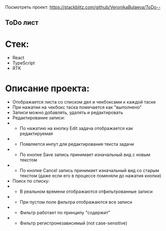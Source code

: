 Посмотреть проект: https://stackblitz.com/github/VeronikaBulaeva/ToDo--

## ToDo лист

# Стек:
- React
- TypeScript
- RTK

# Описание проекта:

- Отображается листа со списком дел и чекбоксами к каждой таске
- При нажатии на чекбокс таска помечается как "выполнено"
- Записи можно добавлять, удалять и редактировать
- Редактирование записи:
 - - По нажатию на кнопку Edit задача отображается как редактируемая
 - - Появляется инпут для редактирования текста задачи
 - - По кнопке Save запись принимает изначальный вид с новым текстом
 - - По кнопке Cancel запись принимает изначальный вид со старым текстом (даже если его в процессе поменяли до нажатия кнопки)
- Поиск по списку:
- - В реальном времени отображаются отфильтрованные записи
 - - При пустом поле фильтра отображаются все записи
- - Фильтр работает по принципу "содержит"
- - Фильтр регистронезависимый (not case-sensitive)
